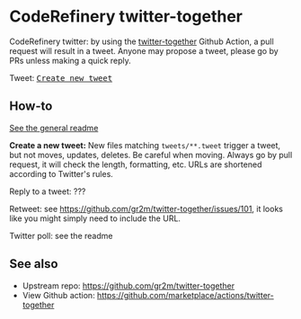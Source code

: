 # CodeRefinery twitter-together

CodeRefinery twitter: by using the
[twitter-together](https://github.com/gr2m/twitter-together) Github
Action, a pull request will result in a tweet.  Anyone may propose a
tweet, please go by PRs unless making a quick reply.

Tweet: <kbd>[Create new tweet](../../new/master/?filename=tweets/<your-path>.tweet)</kbd>



## How-to

[See the general readme](https://github.com/gr2m/twitter-together/blob/master/tweets/README.md)

**Create a new tweet:** New files matching `tweets/**.tweet` trigger a
tweet, but not moves, updates, deletes.  Be careful when moving.
Always go by pull request, it will check the length, formatting, etc.
URLs are shortened according to Twitter's rules.

Reply to a tweet: ???

Retweet: see https://github.com/gr2m/twitter-together/issues/101, it
looks like you might simply need to include the URL.

Twitter poll: see the readme



## See also

* Upstream repo: https://github.com/gr2m/twitter-together
* View Github action: https://github.com/marketplace/actions/twitter-together
